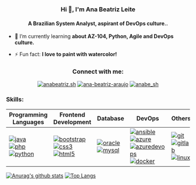 <h3 align="center">Hi 👋, I'm Ana Beatriz Leite</h3>
<h4 align="center">A Brazilian System Analyst, aspirant of DevOps culture..</h4>


- 🌱 I’m currently learning **about AZ-104, Python, Agile and DevOps culture.**

- ⚡ Fun fact: **I love to paint with watercolor!**

<h3 align="center">Connect with me:</h3>
<p align="center">
<a href="https://instagram.com/anabeatriz.sh" target="blank"><img src="https://img.shields.io/badge/Instagram-E4405F?style=for-the-badge&logo=instagram&logoColor=white" alt="anabeatriz.sh" /></a>
<a href="https://linkedin.com/in/ana-beatriz-araujo" target="blank"><img src="https://img.shields.io/badge/LinkedIn-0077B5?style=for-the-badge&logo=linkedin&logoColor=white" alt="ana-beatriz-araujo" /></a>
<a href="https://twitter.com/anabe_sh" target="blank"><img src="https://img.shields.io/badge/Twitter-1DA1F2?style=for-the-badge&logo=twitter&logoColor=white" alt="anabe_sh" /></a>
</p>

<h3 align="left">Skills:</h3>

Programming Languages | Frontend Development | Database | DevOps | Others |
-----------------------|-----------------------|-----------|---------|---------|
<a href="https://www.java.com" target="blank"> <img src="https://img.shields.io/badge/Java-ED8B00?style=for-the-badge&logo=java&logoColor=white" alt="java"/> </a> <br> <a href="https://www.php.net" target="blank"> <img src="https://img.shields.io/badge/PHP-777BB4?style=for-the-badge&logo=php&logoColor=white" alt="php"/></a>  <br>  <a href="https://www.python.org" target="blank"> <img src="https://img.shields.io/badge/Python-3776AB?style=for-the-badge&logo=python&logoColor=white" alt="python"/> </a>  <br> | <a href="https://getbootstrap.com" target="blank"> <img src="https://img.shields.io/badge/Bootstrap-563D7C?style=for-the-badge&logo=bootstrap&logoColor=whiteg" alt="bootstrap"/> </a>  <br>  <a href="https://www.w3schools.com/css/" target="blank"> <img src="https://img.shields.io/badge/CSS3-1572B6?style=for-the-badge&logo=css3&logoColor=white" alt="css3" /> </a> <br> <a href="https://www.w3.org/html/" target="blank"> <img src="https://img.shields.io/badge/HTML5-E34F26?style=for-the-badge&logo=html5&logoColor=white" alt="html5" /> </a> | <a href="https://www.oracle.com/" target="blank"> <img src="https://img.shields.io/badge/Oracle-F80000?style=for-the-badge&logo=oracle&logoColor=black" alt="oracle" /> </a>  <br> <a href="https://www.mysql.com/" target="blank"> <img src="https://img.shields.io/badge/MySQL-00000F?style=for-the-badge&logo=mysql&logoColor=white" alt="mysql" /> </a> | <a href="https://www.ansible.com/" target="blank"> <img src="https://img.shields.io/badge/Ansible-000000?style=for-the-badge&logo=ansible&logoColor=white" alt="ansible"/> </a> <br> <a href="https://azure.microsoft.com/en-in/" target="blank"> <img src="https://img.shields.io/badge/microsoft%20azure-0089D6?style=for-the-badge&logo=microsoft-azure&logoColor=white" alt="azure"/> </a> <br> <a href="https://azure.microsoft.com/pt-br/services/devops/" target="blank"> <img src="https://img.shields.io/badge/Azure_DevOps-0078D7?style=for-the-badge&logo=azure-devops&logoColor=white" alt="azuredevops"/> </a> <br> <a href="https://www.docker.com/" target="blank"> <img src="https://img.shields.io/badge/Docker-2CA5E0?style=for-the-badge&logo=docker&logoColor=white" alt="docker"/> </a> | <a href="https://git-scm.com/" target="blank"> <img src="https://img.shields.io/badge/Git-F05032?style=for-the-badge&logo=git&logoColor=white" alt="git" /> </a> <br> <a href="https://about.gitlab.com/" target="blank"> <img src="https://img.shields.io/badge/GitLab-330F63?style=for-the-badge&logo=gitlab&logoColor=white" alt="gitlab" /> </a> <br> <a href="https://www.linux.org/" target="blank"> <img src="https://img.shields.io/badge/Linux-FCC624?style=for-the-badge&logo=linux&logoColor=black" alt="linux"/> </a>
 
[![Anurag's github stats](https://github-readme-stats.vercel.app/api?username=analeite&theme=outrun&show_icons=true)](https://github.com/analeite/github-readme-stats) [![Top Langs](https://github-readme-stats.vercel.app/api/top-langs/?username=analeite&layout=compact&theme=outrun)](https://github.com/analeiteanaleite/github-readme-stats)
